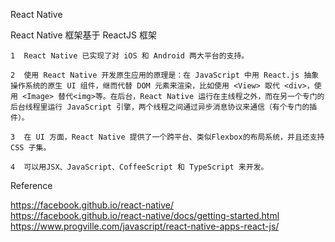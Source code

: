 React Native

React Native 框架基于 ReactJS 框架

	1  React Native 已实现了对 iOS 和 Android 两大平台的支持。

	2  使用 React Native 开发原生应用的原理是：在 JavaScript 中用 React.js 抽象操作系统的原生 UI 组件，继而代替 DOM 元素来渲染，比如使用 <View> 取代 <div>，使用 <Image> 替代<img>等。在后台，React Native 运行在主线程之外，而在另一个专门的后台线程里运行 JavaScript 引擎，两个线程之间通过异步消息协议来通信（有个专门的插件）。

	3  在 UI 方面，React Native 提供了一个跨平台、类似Flexbox的布局系统，并且还支持 CSS 子集。

	4  可以用JSX、JavaScript、CoffeeScript 和 TypeScript 来开发。

Reference

https://facebook.github.io/react-native/  
https://facebook.github.io/react-native/docs/getting-started.html
https://www.progville.com/javascript/react-native-apps-react-js/

